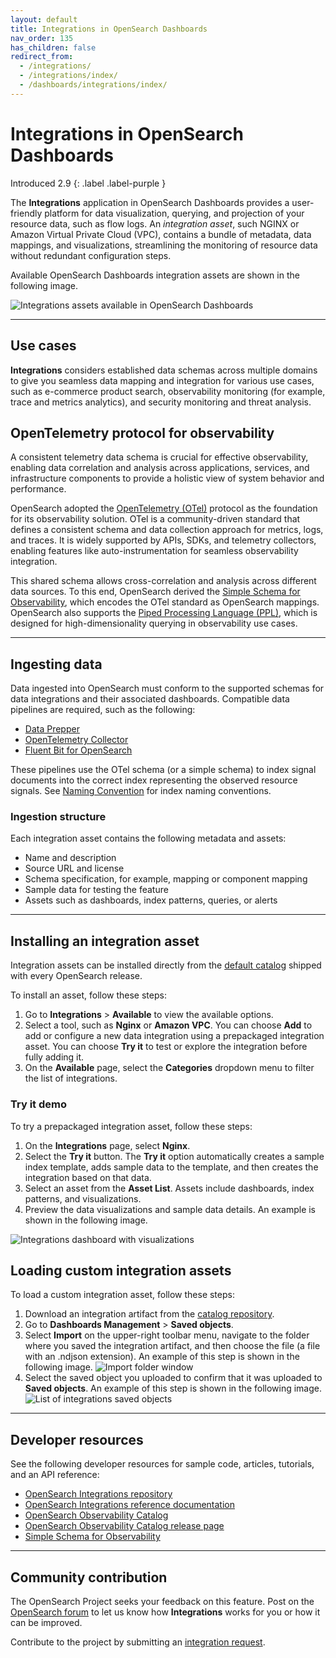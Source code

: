 ```yaml
---
layout: default
title: Integrations in OpenSearch Dashboards
nav_order: 135
has_children: false
redirect_from:
  - /integrations/
  - /integrations/index/
  - /dashboards/integrations/index/
---
```


# Integrations in OpenSearch Dashboards
Introduced 2.9
{: .label .label-purple }

The **Integrations** application in OpenSearch Dashboards provides a user-friendly platform for data visualization, querying, and projection of your resource data, such as flow logs. An _integration asset_, such NGINX or Amazon Virtual Private Cloud (VPC), contains a bundle of metadata, data mappings, and visualizations, streamlining the monitoring of resource data without redundant configuration steps. 

Available OpenSearch Dashboards integration assets are shown in the following image.

![Integrations assets available in OpenSearch Dashboards]({{site.url}}{{site.baseurl}}/images/dashboards/integrations-assets.png)

---

## Use cases

**Integrations** considers established data schemas across multiple domains to give you seamless data mapping and integration for various use cases, such as e-commerce product search, observability monitoring (for example, trace and metrics analytics), and security monitoring and threat analysis. 

## OpenTelemetry protocol for observability

A consistent telemetry data schema is crucial for effective observability, enabling data correlation and analysis across applications, services, and infrastructure components to provide a holistic view of system behavior and performance.

OpenSearch adopted the [OpenTelemetry (OTel)](https://opentelemetry.io/) protocol as the foundation for its observability solution. OTel is a community-driven standard that defines a consistent schema and data collection approach for metrics, logs, and traces. It is widely supported by APIs, SDKs, and telemetry collectors, enabling features like auto-instrumentation for seamless observability integration. 

This shared schema allows cross-correlation and analysis across different data sources. To this end, OpenSearch derived the [Simple Schema for Observability](https://github.com/opensearch-project/opensearch-catalog/tree/main/docs/schema/observability), which encodes the OTel standard as OpenSearch mappings. OpenSearch also supports the [Piped Processing Language (PPL)]({{site.url}}{{site.baseurl}}/search-plugins/sql/ppl/index/), which is designed for high-dimensionality querying in observability use cases.

---

## Ingesting data

Data ingested into OpenSearch must conform to the supported schemas for data integrations and their associated dashboards. Compatible data pipelines are required, such as the following:

- [Data Prepper](https://github.com/opensearch-project/data-prepper)
- [OpenTelemetry Collector](https://github.com/open-telemetry/opentelemetry-collector)
- [Fluent Bit for OpenSearch](https://docs.fluentbit.io/manual/pipeline/outputs/opensearch)

These pipelines use the OTel schema (or a simple schema) to index signal documents into the correct index representing the observed resource signals. See [Naming Convention](https://github.com/opensearch-project/opensearch-catalog/blob/main/docs/schema/observability/Naming-convention.md) for index naming conventions. 

### Ingestion structure

Each integration asset contains the following metadata and assets:

* Name and description
* Source URL and license
* Schema specification, for example, mapping or component mapping
* Sample data for testing the feature
* Assets such as dashboards, index patterns, queries, or alerts

---

## Installing an integration asset 

Integration assets can be installed directly from the [default catalog](https://github.com/opensearch-project/opensearch-catalog/blob/main/docs/integrations/Release.md) shipped with every OpenSearch release.

To install an asset, follow these steps:

1. Go to **Integrations** > **Available** to view the available options. 
2. Select a tool, such as **Nginx** or **Amazon VPC**. You can choose **Add** to add or configure a new data integration using a prepackaged integration asset. You can choose **Try it** to test or explore the integration before fully adding it.
3. On the **Available** page, select the **Categories** dropdown menu to filter the list of integrations.

### Try it demo

To try a prepackaged integration asset, follow these steps:

1. On the **Integrations** page, select **Nginx**.
2. Select the **Try it** button. The **Try it** option automatically creates a sample index template, adds sample data to the template, and then creates the integration based on that data.
3. Select an asset from the **Asset List**. Assets include dashboards, index patterns, and visualizations.
4. Preview the data visualizations and sample data details. An example is shown in the following image.

  ![Integrations dashboard with visualizations]({{site.url}}{{site.baseurl}}/images/integrations/nginx-integration-dashboard.png)

## Loading custom integration assets

To load a custom integration asset, follow these steps: 

1. Download an integration artifact from the [catalog repository](https://github.com/opensearch-project/opensearch-catalog/blob/main/docs/integrations/Release.md).
2. Go to **Dashboards Management** > **Saved objects**.
3. Select **Import** on the upper-right toolbar menu, navigate to the folder where you saved the integration artifact, and then choose the file (a file with an .ndjson extension). An example of this step is shown in the following image.
  ![Import folder window]({{site.url}}{{site.baseurl}}/images/integrations/integration-import-file.png)
4. Select the saved object you uploaded to confirm that it was uploaded to **Saved objects**. An example of this step is shown in the following image.
  ![List of integrations saved objects]({{site.url}}{{site.baseurl}}/images/integrations/select-uploaded-integration.png)

---

## Developer resources

See the following developer resources for sample code, articles, tutorials, and an API reference:

- [OpenSearch Integrations repository](https://github.com/opensearch-project/opensearch-catalog)
- [OpenSearch Integrations reference documentation](https://github.com/opensearch-project/opensearch-catalog/tree/main/docs/integrations)
- [OpenSearch Observability Catalog](https://htmlpreview.github.io/?https://github.com/opensearch-project/opensearch-catalog/blob/main/integrations/observability/catalog.html)
- [OpenSearch Observability Catalog release page](https://github.com/opensearch-project/opensearch-catalog/blob/main/docs/integrations/Release.md)
- [Simple Schema for Observability](https://github.com/opensearch-project/opensearch-catalog/tree/main/docs/schema/observability)

---

## Community contribution

The OpenSearch Project seeks your feedback on this feature. Post on the [OpenSearch forum](https://forum.opensearch.org/) to let us know how **Integrations** works for you or how it can be improved.
 
Contribute to the project by submitting an [integration request](https://github.com/opensearch-project/dashboards-observability/issues/new?assignees=&labels=integration%2C+untriaged&projects=&template=integration_request.md&title=%5BIntegration%5D).

